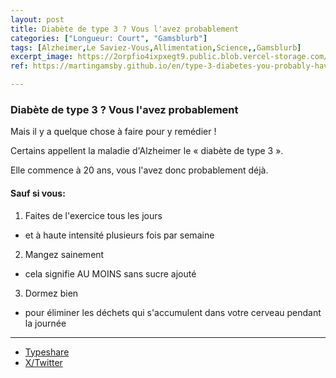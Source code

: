 ```yaml
---
layout: post
title: Diabète de type 3 ? Vous l'avez probablement
categories: ["Longueur: Court", "Gamsblurb"]
tags: [Alzheimer,Le Saviez-Vous,Allimentation,Science,,Gamsblurb]
excerpt_image: https://2orpfio4ixpxegt9.public.blob.vercel-storage.com/blogPost/cm1c5nc7s012djo0c8xkf7oqi/preview-image-gYRkYBgGvz8lWgxPZUQPJbKWf8zjOd.jfif
ref: https://martingamsby.github.io/en/type-3-diabetes-you-probably-have-it

---
```


### **Diabète de type 3 ? Vous l'avez probablement**

Mais il y a quelque chose à faire pour y remédier !

Certains appellent la maladie d'Alzheimer le « diabète de type 3 ».

Elle commence à 20 ans, vous l'avez donc probablement déjà.

#### Sauf si vous:

1. Faites de l'exercice tous les jours
- et à haute intensité plusieurs fois par semaine
2. Mangez sainement
- cela signifie AU MOINS sans sucre ajouté
3. Dormez bien
- pour éliminer les déchets qui s'accumulent dans votre cerveau pendant la journée

---

- [Typeshare](https://typeshare.co/martingamsby/posts/type-3-diabetes-you-probably-have-it?publishSuccess=true&updatedAt=1726951442)
- [X/Twitter](https://x.com/MartinGamsby/status/1837595021530275925)


